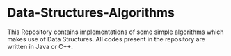 # Data-Structures-Algorithms
This Repository contains implementations of some simple algorithms which makes use of Data Structures. 
All codes present in the repository are written in Java or C++.
